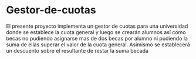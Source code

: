# Gestor-de-cuotas
El presente proyecto implementa un gestor de cuotas para una universidad donde se establece la cuota general y luego se crearán alumnos así como becas no pudiendo asignarse mas de dos becas por alumno ni pudiendo la suma de ellas superar el valor de la cuota general. Asimismo se establecerá un descuento sobre el resultante de restar la suma becada
